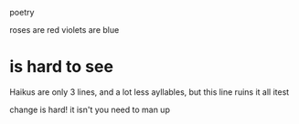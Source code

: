 poetry

roses are red
violets are blue
# <hash symbol> is hard to see
Haikus are only 3 lines, and a lot less ayllables, but this line ruins it all
itest

change is hard!
it isn't 
you need to man up
